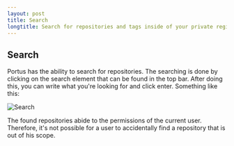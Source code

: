 ```yaml
---
layout: post
title: Search
longtitle: Search for repositories and tags inside of your private registry
---
```


## Search

Portus has the ability to search for repositories. The searching is done by
clicking on the search element that can be found in the top bar. After doing
this, you can write what you're looking for and click enter. Something like
this:

![Search](https://raw.githubusercontent.com/SUSE/Portus/master/doc/search.gif)

The found repositories abide to the permissions of the current user. Therefore,
it's not possible for a user to accidentally find a repository that is out of
his scope.
